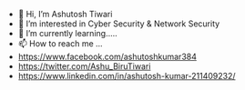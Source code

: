 - 👋 Hi, I’m Ashutosh Tiwari
- 👀 I’m interested in Cyber Security & Network Security
- 🌱 I’m currently learning.....
- 📫 How to reach me ...
- https://www.facebook.com/ashutoshkumar384
- https://twitter.com/Ashu_BiruTiwari
- https://www.linkedin.com/in/ashutosh-kumar-211409232/

<!---
ashuveer/ashuveer is a ✨ special ✨ repository because its `README.md` (this file) appears on your GitHub profile.
You can click the Preview link to take a look at your changes.
--->
